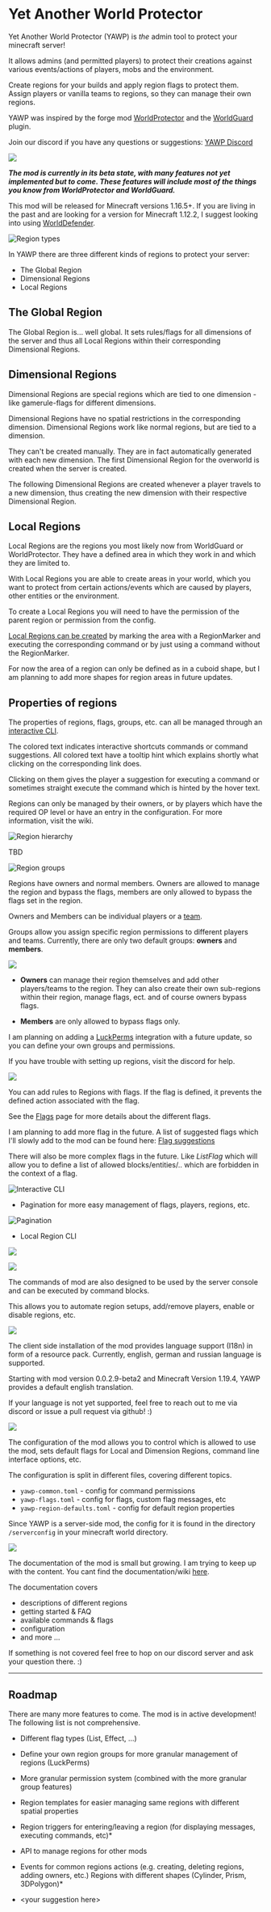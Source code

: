 # Yet Another World Protector

Yet Another World Protector (YAWP) is _the_ admin tool to protect your minecraft server!

It allows admins (and permitted players) to protect their creations against various events/actions of players, mobs and
the environment.

Create regions for your builds and apply region flags to protect them.
Assign players or vanilla teams to regions, so they can manage their own regions.

YAWP was inspired by the forge mod [WorldProtector](https://www.curseforge.com/minecraft/mc-mods/worldprotector) and
the [WorldGuard](https://dev.bukkit.org/projects/worldguard) plugin.

Join our discord if you have any questions or suggestions: [YAWP Discord](https://discord.gg/d7hArKCUtm)

![](https://raw.githubusercontent.com/Z0rdak/Yet-Another-World-Protector/online-pages/web-resources/yawp-feature-1.png)

***The mod is currently in its beta state, with many features not yet implemented but to come. These features will
include most of the things you know from WorldProtector and WorldGuard.***

This mod will be released for Minecraft versions 1.16.5+. If you are living in the past and are looking for a version
for Minecraft 1.12.2, I suggest looking into
using [WorldDefender](https://www.curseforge.com/minecraft/mc-mods/world-defender).

![](https://raw.githubusercontent.com/Z0rdak/Yet-Another-World-Protector/online-pages/web-resources/yawp-feature-3.png "Region types")

In YAWP there are three different kinds of regions to protect your server:

- The Global Region
- Dimensional Regions
- Local Regions

## The Global Region

The Global Region is... well global. It sets rules/flags for all dimensions of the server and thus all Local Regions
within their corresponding Dimensional Regions.

## Dimensional Regions

Dimensional Regions are special regions which are tied to one dimension - like gamerule-flags for different dimensions.

Dimensional Regions have no spatial restrictions in the corresponding dimension. Dimensional Regions work like normal
regions, but are tied to a dimension.

They can't be created manually. They are in fact automatically generated with each new dimension. The first Dimensional
Region for the overworld is created when the server is created.

The following Dimensional Regions are created whenever a player travels to a new dimension, thus creating the new
dimension with their respective Dimensional Region.

## Local Regions

Local Regions are the regions you most likely now from WorldGuard or WorldProtector. They have a defined area in which
they work in and which they are limited to.

With Local Regions you are able to create areas in your world, which you want to protect from certain actions/events
which are caused by players, other entities or the environment.

To create a Local Regions you will need to have the permission of the parent region or permission from the config.

[Local Regions can be created](https://github.com/Z0rdak/Yet-Another-World-Protector/wiki/Commands#creating-a-local-region)
by marking the area with a RegionMarker and executing the corresponding command or by just using a command without the
RegionMarker.

For now the area of a region can only be defined as in a cuboid shape, but I am planning to add more shapes for region
areas in future updates.

## Properties of regions

The properties of regions, flags, groups, etc. can all be managed through
an [interactive CLI](https://github.com/Z0rdak/Yet-Another-World-Protector/wiki/Interactive-CLI).

The colored text indicates interactive shortcuts commands or command suggestions. All colored text have a tooltip hint
which explains shortly what clicking on the corresponding link does.

Clicking on them gives the player a suggestion for executing a command or sometimes straight execute the command which
is hinted by the hover text.

Regions can only be managed by their owners, or by players which have the required OP level or have an entry in the
configuration. For more information, visit the wiki.

![](https://raw.githubusercontent.com/Z0rdak/Yet-Another-World-Protector/online-pages/web-resources/yawp-feature-4.png "Region hierarchy")

TBD

![](https://raw.githubusercontent.com/Z0rdak/Yet-Another-World-Protector/online-pages/web-resources/yawp-feature-5.png "Region groups")

Regions have owners and normal members. Owners are allowed to manage the region and bypass the flags, members are
only allowed to bypass the flags set in the region.

Owners and Members can be individual players or a [team](https://minecraft.fandom.com/wiki/Commands/team).

Groups allow you assign specific region permissions to different players and teams. Currently, there are only two
default groups: **owners** and **members**.

![](https://raw.githubusercontent.com/Z0rdak/Yet-Another-World-Protector/online-pages/web-resources/yawp-feature-6.png "")

- **Owners** can manage their region themselves and add other players/teams to the region. They can also create their
  own sub-regions within their region, manage flags, ect. and of course owners bypass flags.

- **Members** are only allowed to bypass flags only.

I am planning on adding a [LuckPerms](https://www.curseforge.com/minecraft/mc-mods/luckperms) integration with a future
update, so you can define your own groups and permissions.

If you have trouble with setting up regions, visit the discord for help.

![](https://raw.githubusercontent.com/Z0rdak/Yet-Another-World-Protector/online-pages/web-resources/yawp-feature-7.png "")

You can add rules to Regions with flags. If the flag is defined, it prevents the defined action associated with the
flag.

See the [Flags](https://github.com/Z0rdak/Yet-Another-World-Protector/wiki/Flags) page for more details about the
different flags.

I am planning to add more flag in the future. A list of suggested flags which I'll slowly add to the mod can be found
here: [Flag suggestions](https://github.com/Z0rdak/Yet-Another-World-Protector/issues/66)

There will also be more complex flags in the future. Like *ListFlag* which will allow you to define a list of allowed
blocks/entities/.. which are forbidden in the context of a flag.

![](https://raw.githubusercontent.com/Z0rdak/Yet-Another-World-Protector/online-pages/web-resources/yawp-feature-2.png "Interactive CLI")

* Pagination for more easy management of flags, players, regions, etc.

![](https://raw.githubusercontent.com/Z0rdak/Yet-Another-World-Protector/online-pages/web-resources/yawp-cli-pagination.png "Pagination")

* Local Region CLI

![](https://raw.githubusercontent.com/Z0rdak/Yet-Another-World-Protector/online-pages/web-resources/local-interactive-cli-info.png)

![](https://raw.githubusercontent.com/Z0rdak/Yet-Another-World-Protector/online-pages/web-resources/yawp-feature-8.png)

The commands of mod are also designed to be used by the server console and can be executed by command blocks.

This allows you to automate region setups, add/remove players, enable or disable regions, etc.

![](https://raw.githubusercontent.com/Z0rdak/Yet-Another-World-Protector/online-pages/web-resources/yawp-feature-9.png)

The client side installation of the mod provides language support (I18n) in form of a resource pack. Currently, english,
german and russian language is supported.

Starting with mod version 0.0.2.9-beta2 and Minecraft Version 1.19.4, YAWP provides a default english translation.

If your language is not yet supported, feel free to reach out to me via discord or issue a pull request via github! :)

![](https://raw.githubusercontent.com/Z0rdak/Yet-Another-World-Protector/online-pages/web-resources/yawp-feature-10.png)

The configuration of the mod allows you to control which is allowed to use the mod, sets default flags for Local and
Dimension Regions, command line interface options, etc.

The configuration is split in different files, covering different topics.

- `yawp-common.toml` - config for command permissions
- `yawp-flags.toml` - config for flags, custom flag messages, etc
- `yawp-region-defaults.toml` - config for default region properties

Since YAWP is a server-side mod, the config for it is found in the directory `/serverconfig` in your minecraft world
directory.

![](https://raw.githubusercontent.com/Z0rdak/Yet-Another-World-Protector/online-pages/web-resources/yawp-feature-11.png)

The documentation of the mod is small but growing. I am trying to keep up with the content. You cant find the
documentation/wiki [here](https://github.com/Z0rdak/Yet-Another-World-Protector/wiki).

The documentation covers

* descriptions of different regions
* getting started & FAQ
* available commands & flags
* configuration
* and more ...

If something is not covered feel free to hop on our discord server and ask your question there. :)
___

## Roadmap

There are many more features to come. The mod is in active development!
The following list is not comprehensive.

* Different flag types (List, Effect, ...)
* Define your own region groups for more granular management of regions (LuckPerms)
* More granular permission system (combined with the more granular group features)
* Region templates for easier managing same regions with different spatial properties
* Region triggers for entering/leaving a region (for displaying messages, executing commands, etc)*


* API to manage regions for other mods
* Events for common regions actions (e.g. creating, deleting regions, adding owners, etc.)
  Regions with different shapes (Cylinder, Prism, 3DPolygon)*
* \<your suggestion here\>